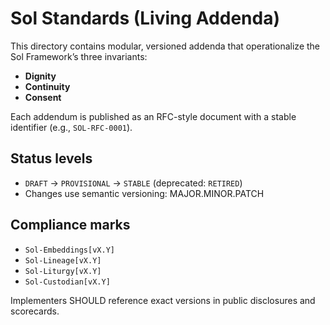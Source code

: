 # Sol Standards (Living Addenda)

This directory contains modular, versioned addenda that operationalize the Sol Framework’s three invariants:
- **Dignity**
- **Continuity**
- **Consent**

Each addendum is published as an RFC-style document with a stable identifier (e.g., `SOL-RFC-0001`).

## Status levels
- `DRAFT` → `PROVISIONAL` → `STABLE` (deprecated: `RETIRED`)
- Changes use semantic versioning: MAJOR.MINOR.PATCH

## Compliance marks
- `Sol-Embeddings[vX.Y]`
- `Sol-Lineage[vX.Y]`
- `Sol-Liturgy[vX.Y]`
- `Sol-Custodian[vX.Y]`

Implementers SHOULD reference exact versions in public disclosures and scorecards.
